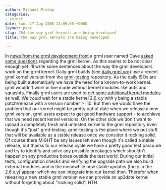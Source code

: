 ```yaml
---
author: Michael Prokop
categories:
- kernel
date: Sun, 17 Aug 2008 23:09:00 +0000
layout: post
slug: 284-the-way-grml-kernels-are-being-developed
title: the way grml kernels are being developed

---
```

In [news from the grml development front](http://blog.grml.org/archives/290-news-from-the-grml-development-front.html) a grml user named Dave [asked some questions](http://blog.grml.org/archives/290-news-from-the-grml-development-front.html#c207) regarding the grml kernel. As this seems to be not clear enough yet I'll write some sentences about the way the grml developers work on the grml kernel.
Daily grml builds (see [daily.grml.org](http://daily.grml.org/)) use a recent grml kernel version from the [grml\-testing](http://deb.grml.org/) repository. As the daily ISOs are being built automatically we have the need for a known\-to\-work kernel. grml wouldn't work in live mode without kernel modules like aufs and squashfs. Finally grml users are used to get [some additional kernel modules](http://grml.org/kernel/#modules) as well.
We *could* wait for a stable kernel 2\.6\.x.y with y being a stable patch/release with a version number \>\=10\. But then we would have the problem that our kernel might be pretty out of date when we release a new grml version. grml users expect to get good hardware support \- to acchieve that we need recent kernel versions. On the other side we don't want to upload a completely fresh and untested kernel to the grml repository even though it's "just" grml\-testing. grml\-testing is the place where we put stuff that will be available as a stable release once we consider it rocking solid. Of course there MIGHT be any issues left even though it's called a stable release, but thanks to our release cycle we have a pretty good test parcoure and try to identify and solve any possible breakages which shouldn't happen on any productive boxes outside the test world.
During our initial tests, configuration checks and verifying the upgrade path we also build external modules and in the meanwhile new stable updates (the y in the 2\.6\.x.y) appear which we can integrate into our kernel then. Therefor when releasing a new stable grml version we can provide an up2date kernel without forgetting about "rocking solid". HTH.
